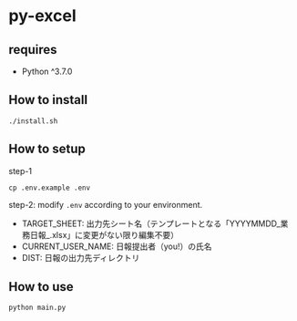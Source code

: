 # py-excel

## requires
- Python ^3.7.0

## How to install
```
./install.sh
```

## How to setup
step-1
```
cp .env.example .env
```

step-2: modify `.env` according to your environment.

- TARGET_SHEET: 出力先シート名（テンプレートとなる「YYYYMMDD_業務日報_.xlsx」に変更がない限り編集不要）
- CURRENT_USER_NAME: 日報提出者（you!）の氏名
- DIST: 日報の出力先ディレクトリ

## How to use
```
python main.py
```
